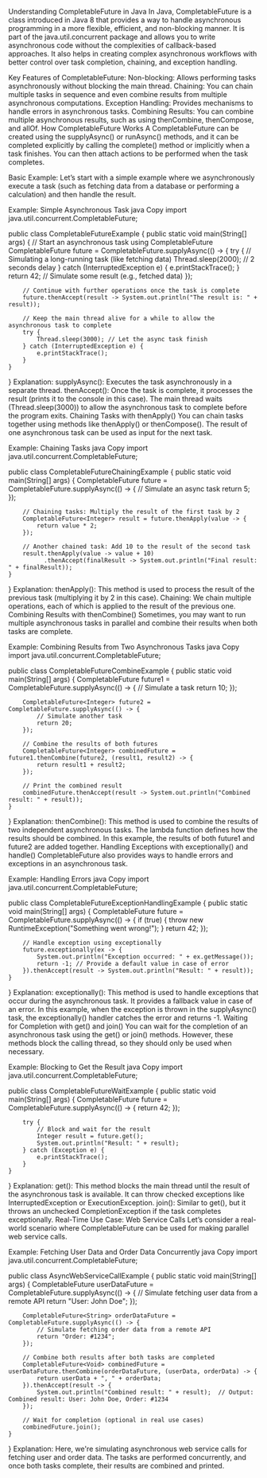 Understanding CompletableFuture in Java
In Java, CompletableFuture is a class introduced in Java 8 that provides a way to handle asynchronous programming in a more flexible, efficient, and non-blocking manner. It is part of the java.util.concurrent package and allows you to write asynchronous code without the complexities of callback-based approaches. It also helps in creating complex asynchronous workflows with better control over task completion, chaining, and exception handling.

Key Features of CompletableFuture:
Non-blocking: Allows performing tasks asynchronously without blocking the main thread.
Chaining: You can chain multiple tasks in sequence and even combine results from multiple asynchronous computations.
Exception Handling: Provides mechanisms to handle errors in asynchronous tasks.
Combining Results: You can combine multiple asynchronous results, such as using thenCombine, thenCompose, and allOf.
How CompletableFuture Works
A CompletableFuture can be created using the supplyAsync() or runAsync() methods, and it can be completed explicitly by calling the complete() method or implicitly when a task finishes. You can then attach actions to be performed when the task completes.

Basic Example:
Let’s start with a simple example where we asynchronously execute a task (such as fetching data from a database or performing a calculation) and then handle the result.

Example: Simple Asynchronous Task
java
Copy
import java.util.concurrent.CompletableFuture;

public class CompletableFutureExample {
    public static void main(String[] args) {
        // Start an asynchronous task using CompletableFuture
        CompletableFuture<Integer> future = CompletableFuture.supplyAsync(() -> {
            try {
                // Simulating a long-running task (like fetching data)
                Thread.sleep(2000); // 2 seconds delay
            } catch (InterruptedException e) {
                e.printStackTrace();
            }
            return 42; // Simulate some result (e.g., fetched data)
        });

        // Continue with further operations once the task is complete
        future.thenAccept(result -> System.out.println("The result is: " + result));

        // Keep the main thread alive for a while to allow the asynchronous task to complete
        try {
            Thread.sleep(3000); // Let the async task finish
        } catch (InterruptedException e) {
            e.printStackTrace();
        }
    }
}
Explanation:
supplyAsync(): Executes the task asynchronously in a separate thread.
thenAccept(): Once the task is complete, it processes the result (prints it to the console in this case).
The main thread waits (Thread.sleep(3000)) to allow the asynchronous task to complete before the program exits.
Chaining Tasks with thenApply()
You can chain tasks together using methods like thenApply() or thenCompose(). The result of one asynchronous task can be used as input for the next task.

Example: Chaining Tasks
java
Copy
import java.util.concurrent.CompletableFuture;

public class CompletableFutureChainingExample {
    public static void main(String[] args) {
        CompletableFuture<Integer> future = CompletableFuture.supplyAsync(() -> {
            // Simulate an async task
            return 5;
        });

        // Chaining tasks: Multiply the result of the first task by 2
        CompletableFuture<Integer> result = future.thenApply(value -> {
            return value * 2;
        });

        // Another chained task: Add 10 to the result of the second task
        result.thenApply(value -> value + 10)
              .thenAccept(finalResult -> System.out.println("Final result: " + finalResult));
    }
}
Explanation:
thenApply(): This method is used to process the result of the previous task (multiplying it by 2 in this case).
Chaining: We chain multiple operations, each of which is applied to the result of the previous one.
Combining Results with thenCombine()
Sometimes, you may want to run multiple asynchronous tasks in parallel and combine their results when both tasks are complete.

Example: Combining Results from Two Asynchronous Tasks
java
Copy
import java.util.concurrent.CompletableFuture;

public class CompletableFutureCombineExample {
    public static void main(String[] args) {
        CompletableFuture<Integer> future1 = CompletableFuture.supplyAsync(() -> {
            // Simulate a task
            return 10;
        });

        CompletableFuture<Integer> future2 = CompletableFuture.supplyAsync(() -> {
            // Simulate another task
            return 20;
        });

        // Combine the results of both futures
        CompletableFuture<Integer> combinedFuture = future1.thenCombine(future2, (result1, result2) -> {
            return result1 + result2;
        });

        // Print the combined result
        combinedFuture.thenAccept(result -> System.out.println("Combined result: " + result));
    }
}
Explanation:
thenCombine(): This method is used to combine the results of two independent asynchronous tasks. The lambda function defines how the results should be combined.
In this example, the results of both future1 and future2 are added together.
Handling Exceptions with exceptionally() and handle()
CompletableFuture also provides ways to handle errors and exceptions in an asynchronous task.

Example: Handling Errors
java
Copy
import java.util.concurrent.CompletableFuture;

public class CompletableFutureExceptionHandlingExample {
    public static void main(String[] args) {
        CompletableFuture<Integer> future = CompletableFuture.supplyAsync(() -> {
            if (true) {
                throw new RuntimeException("Something went wrong!");
            }
            return 42;
        });

        // Handle exception using exceptionally
        future.exceptionally(ex -> {
            System.out.println("Exception occurred: " + ex.getMessage());
            return -1; // Provide a default value in case of error
        }).thenAccept(result -> System.out.println("Result: " + result));
    }
}
Explanation:
exceptionally(): This method is used to handle exceptions that occur during the asynchronous task. It provides a fallback value in case of an error.
In this example, when the exception is thrown in the supplyAsync() task, the exceptionally() handler catches the error and returns -1.
Waiting for Completion with get() and join()
You can wait for the completion of an asynchronous task using the get() or join() methods. However, these methods block the calling thread, so they should only be used when necessary.

Example: Blocking to Get the Result
java
Copy
import java.util.concurrent.CompletableFuture;

public class CompletableFutureWaitExample {
    public static void main(String[] args) {
        CompletableFuture<Integer> future = CompletableFuture.supplyAsync(() -> {
            return 42;
        });

        try {
            // Block and wait for the result
            Integer result = future.get();
            System.out.println("Result: " + result);
        } catch (Exception e) {
            e.printStackTrace();
        }
    }
}
Explanation:
get(): This method blocks the main thread until the result of the asynchronous task is available. It can throw checked exceptions like InterruptedException or ExecutionException.
join(): Similar to get(), but it throws an unchecked CompletionException if the task completes exceptionally.
Real-Time Use Case: Web Service Calls
Let’s consider a real-world scenario where CompletableFuture can be used for making parallel web service calls.

Example: Fetching User Data and Order Data Concurrently
java
Copy
import java.util.concurrent.CompletableFuture;

public class AsyncWebServiceCallExample {
    public static void main(String[] args) {
        CompletableFuture<String> userDataFuture = CompletableFuture.supplyAsync(() -> {
            // Simulate fetching user data from a remote API
            return "User: John Doe";
        });

        CompletableFuture<String> orderDataFuture = CompletableFuture.supplyAsync(() -> {
            // Simulate fetching order data from a remote API
            return "Order: #1234";
        });

        // Combine both results after both tasks are completed
        CompletableFuture<Void> combinedFuture = userDataFuture.thenCombine(orderDataFuture, (userData, orderData) -> {
            return userData + ", " + orderData;
        }).thenAccept(result -> {
            System.out.println("Combined result: " + result);  // Output: Combined result: User: John Doe, Order: #1234
        });

        // Wait for completion (optional in real use cases)
        combinedFuture.join();
    }
}
Explanation:
Here, we're simulating asynchronous web service calls for fetching user and order data.
The tasks are performed concurrently, and once both tasks complete, their results are combined and printed.
